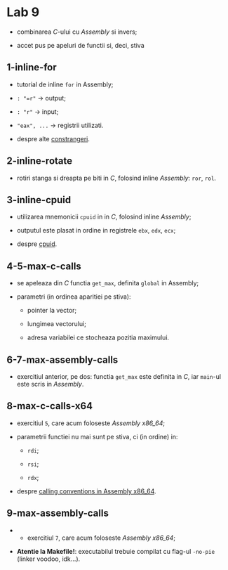 # Lab 9

- combinarea *C*-ului cu *Assembly* si invers;

- accet pus pe apeluri de functii si, deci, stiva

## 1-inline-for

- tutorial de inline `for` in Assembly;

- `: "=r"` -> output;

- `: "r"` -> input;

- `"eax", ...` -> registrii utilizati.

- despre alte [constrangeri](https://gcc.gnu.org/onlinedocs/gcc/Simple-Constraints.html#Simple-Constraints).

## 2-inline-rotate

- rotiri stanga si dreapta pe biti in *C*, folosind inline *Assembly*: `ror`, `rol`.

## 3-inline-cpuid

- utilizarea mnemonicii `cpuid` in in *C*, folosind inline *Assembly*;

- outputul este plasat in ordine in registrele `ebx`, `edx`, `ecx`;

- despre [cpuid](https://wiki.osdev.org/CPUID).

## 4-5-max-c-calls

- se apeleaza din *C* functia `get_max`, definita `global` in Assembly;

- parametri (in ordinea aparitiei pe stiva):
	- pointer la vector;

	- lungimea vectorului;

	- adresa variabilei ce stocheaza pozitia maximului.

## 6-7-max-assembly-calls

- exercitiul anterior, pe dos: functia `get_max` este definita in *C*, iar `main`-ul este scris in *Assembly*.

## 8-max-c-calls-x64

- exercitiul `5`, care acum foloseste *Assembly x86_64*;

- parametrii functiei nu mai sunt pe stiva, ci (in ordine) in:

	- `rdi`;

	- `rsi`;

	- `rdx`;

- despre [calling conventions in Assembly x86_64](https://en.wikipedia.org/wiki/X86_calling_conventions#System_V_AMD64_ABI).

## 9-max-assembly-calls

- - exercitiul `7`, care acum foloseste *Assembly x86_64*;

- **Atentie la Makefile!**: executabilul trebuie compilat cu flag-ul `-no-pie` (linker voodoo, idk...).
